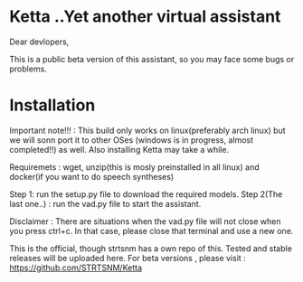 # Ketta ..Yet another virtual assistant

Dear devlopers, 
              <p>This is a public beta version of this assistant, so you may face some bugs or problems.</p>
              
# Installation

Important note!!! : This build only works on linux(preferably arch linux) but we will sonn port it to other OSes (windows is in progress, almost completed!!) as well. Also installing Ketta may take a while.

Requiremets : wget, unzip(this is mosly preinstalled in all linux) and docker(if you want to do speech syntheses)

Step 1: run the setup.py file to download the required models.
Step 2(The last one..) : run the vad.py file to start the assistant.


Disclaimer : There are situations when the vad.py file will not close when you press ctrl+c. In that case, please close that terminal 
and use a new one.

This is the official, though strtsnm has a own repo of this. Tested and stable releases will be uploaded here. For beta versions , please visit : https://github.com/STRTSNM/Ketta

